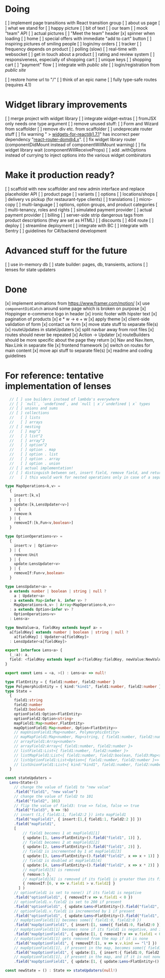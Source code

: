 # Doing
[ ] implement page transitions with React transition group
[ ] about us page
  [ ] what we stand for
    [ ] happy picture
    [ ] bit of text
  [ ] our team
    [ ] mock "team" API
      [ ] actual pictures
    [ ] "Meet the team" header
    [x] spinner when loading
[ ] home 
  [ ] special offers with immediate "add to cart" button
  [ ] inspiring pictures of smiling people
[ ] login/my orders
  [ ] tracker
    [ ] frequency depends on product
      [ ] polling (slow)
      [ ] real\-time with websocket
  [ ] get in touch about a product
  [ ] rating and review system
[ ] responsiveness, especially of shopping cart
[ ] unique keys
[ ] shopping cart
  [ ] "payment" flow
[ ] integrate with _public site_
  [ ] login/registration from _public site_

[ ] restore home url to "/"
[ ] think of an epic name 
[ ] fully type-safe routes (requires 4.1)


# Widget library improvements
[ ] merge project with widget library
[ ] integrate widget-extras
[ ] fromJSX only needs one type argument
[ ] remove unused stuff:
  [ ] Form and Wizard from scaffolder
  [ ] remove div etc. from scaffolder
[ ] undeprecate router stuff
[ ] fix warning " > widgets-for-react@1.7.1" has incorrect peer dependency "react-router-dom@4.x".
[ ] fix widget library router (componentDidMount instead of componentWillMount warning)
[ ] fix widget library wait (componentWillReceiveProps)
[ ] add .withOptions instead of currying to inject options into the various widget combinators


# Make it production ready?
[ ] scaffold with new scaffolder and new admin interface and replace placeholder API
[ ] product page
  [ ] variants
  [ ] options
  [ ] locations/shops
    [ ] delivery vs pickup (for restaurant-type clients)
[ ] translations
[ ] micro-copy
[ ] multi-language
[ ] options, option groups, and product categories
[ ] multi-tenancy, roles and rights
[ ] simulated payment provider
[ ] actual payment provider
[ ] billing
[ ] server-side strip dangerous tags from product descriptions (they are set as HTML)
[ ] discounts
[ ] 404 route
[ ] deploy
  [ ] streamline deployment
[ ] integrate with BC
[ ] integrate with Sentry
[ ] guidelines for C#/backend development

# Advanced stuff for the future
[ ] use in-memory db
[ ] state builder: pages, db, transients, actions
[ ] lenses for state updaters


# Done
[x] implement animations from https://www.framer.com/motion/
[x] use `componentDidCatch` around some page which is broken on purpose
[x] Hoppinger e-commerce logo in header
[x] ironic footer with hipster text
[x] pagination of products
[x] e * w -> e + w
[x] apply theme
[x] client-side validation of form
[x] contact us form
[x] move state stuff to separate file(s)
[x] routeUpdates in stateUpdaters
[x] split navbar away from root files
[x] routes should never be repeated
[x] Action -> Updater
[x] routeBuilders should be more specific about the page they return
[x] Nav and Nav.Item, Nav.Link in separate file
[x] frontend framework
[x] switch on routes for main content
[x] move api stuff to separate file(s)
[x] readme and coding guidelines



# For reference\: tentative implementation of lenses
```ts
  // [ ] use builders instead of lambda's everywhere
  // [ ] `null`, `undefined`, and `null | x`/`undefined | x` types
  // [ ] unions and sums
  // [ ] collections
  //   [ ] lists
  //   [ ] arrays
  // [ ] nesting
  //   [ ] map^2
  //   [ ] list^2
  //   [ ] array^2
  //   [ ] option^2
  //   [ ] option . map
  //   [ ] option . list
  //   [ ] option . array
  //   [ ] option . union
  // [ ] actual implementation!
  // [ ] distinguish between set, insert field, remove field, and return a different type back
  //   [ ] this would work for nested operations only in case of a separate type, or where the same parameter is both input and output

type MapOperations<k,v> =
  { 
    insert:[k,v]
  } | {
    update:[k,LensUpdater<v>]
  } | {
    remove:k
  } | {
    removeIf:[k,Fun<v,boolean>]
  }

type OptionOperations<v> =
  { 
    insert:v | Option<v>
  } | {
    remove:Unit
  } | {
    update:LensUpdater<v>
  } | {
    removeIf:Fun<v,boolean>
  }

type LensUpdater<a> = 
  a extends number | boolean | string | null ?
    a | Updater<a>
  : a extends Map<infer k, infer v> ? 
    MapOperations<k,v> | Array<MapOperations<k,v>>
  : a extends Option<infer v> ? 
    OptionOperations<v>
  : Lens<a>

type NewValue<a, fieldKey extends keyof a> = 
  a[fieldKey] extends number | boolean | string | null ?
    a[fieldKey] | Updater<a[fieldKey]>
  : LensUpdater<a[fieldKey]>

export interface Lens<a> {
  (_:a): a,
  field: <fieldKey extends keyof a>(fieldKey:fieldKey, newValue:NewValue<a,fieldKey>) => Lens<a>,
}

export const Lens = <a, >() : Lens<a> => null!

type FlatEntity = { field1:number, field2:number }
type PolymorphicEntity = { kind:"kind1", field1:number, field2:number } | { kind:"kind2", field3:string, field4:string } | { kind:"kind3", field5:string, field6:string }
type State = 
  {
    field1:string
    field2:number
    field3:boolean
    optionField1:Option<FlatEntity>
    optionField2:Option<string>
    mapField1:Map<number,FlatEntity>
    mapOptionField1:Map<number, Option<FlatEntity>>
    // mapUnionField1:Map<number, PolymorphicEntity>
    // mapMapField1:Map<number, Map<string, { field1:number, field2:number }>>
    // arrayField1:Array<number>
    // arrayField2:Array<{ field1:number, field2:number }>
    // listField1:List<{ field1:number, field2:number }>
    // listMapField1:List<{ field1:number, field2:boolean, field3:Map<string, { field1:number, field2:boolean }> }>
    // listOptionField1:List<Option<{ field1:number, field2:number }>>
    // listUnionField1:List<{ kind:"kind1", field1:number, field2:number } | { kind:"kind2", field3:string, field4:string } | { kind:"kind3", field5:string, field6:string }>
  }

const stateUpdaters = 
  Lens<State>()
    // change the value of field1 to "new value"
    .field("field1", "new value")
    // change the value of field2 to 101
    .field("field2", 101)
    // flip the value of field3: true => false, false => true
    .field("field3", b => !b)
    // insert (1,{ field1:1, field2:2 }) into mapField1
    .field("mapField1", { insert:[1,{ field1:1, field2:2 }] })
    .field("mapField1", 
    [
        // field1 becomes 1 at mapField1[1]
        { update:[1, Lens<FlatEntity>().field("field1", 1)] },
        // field1 becomes 2 at mapField1[2]
        { update:[2, Lens<FlatEntity>().field("field1", 2)] },
        // field2 is incremented by 1 at mapField1[3]
        { update:[3, Lens<FlatEntity>().field("field2", x => x + 1)] },
        // field2 is doubled at mapField1[4]
        { update:[4, Lens<FlatEntity>().field("field2", x => x * 2)] },
        // mapField1[5] is removed
        { remove:5 },
        // mapField1[6] is removed if its field1 is greater than its field2
        { removeIf:[6, v => v.field1 > v.field2] }
      ] )
    // optionField1 is set to none() if its field1 is negative 
    .field("optionField1", { removeIf:v => v.field1 < 0 })
    // optionField1.v.field2 is set to 200 if present
    .field("optionField1", { update:Lens<FlatEntity>().field("field2", 200) })
    // optionField1.v.field1 is incremented by 1 if present
    .field("optionField1", { update:Lens<FlatEntity>().field("field1", x => x + 1) })
    // mapOptionField1[1] becomes some({ field1:0, field2:0 })
    .field("mapOptionField1", { insert:[1, some({ field1:0, field2:0 })] })
    // mapOptionField1[1] becomes none if its field1 is negative, and it remains in the Map
    .field("mapOptionField1", { update:[1, { removeIf:v => v.field1 < 0 }] })
    // mapOptionField1[1] gets removed from the map if it is none
    .field("mapOptionField1", { removeIf:[1, v => v.v.kind == "l"] })
    // mapOptionField1[1], if present in the map, becomes some({ field1:0, field2:10 })
    .field("mapOptionField1", { update:[1, { insert:{ field1:0, field2:10 } }] })
    // mapOptionField1[1], if present in the map, and if it is not none, gets field1 incremented and field2 doubled
    .field("mapOptionField1", { update:[1, { update:Lens<FlatEntity>().field("field1", x => x + 1).field("field2", x => x * 2) }] })

const newState = () : State => stateUpdaters(null!)
```